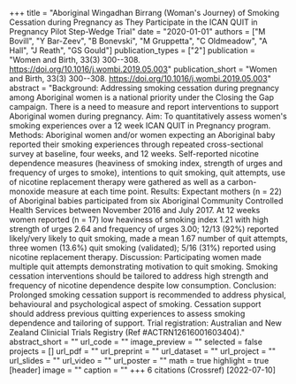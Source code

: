 +++
title = "Aboriginal Wingadhan Birrang (Woman's Journey) of Smoking Cessation during Pregnancy as They Participate in the ICAN QUIT in Pregnancy Pilot Step-Wedge Trial"
date = "2020-01-01"
authors = ["M Bovill", "Y Bar-Zeev", "B Bonevski", "M Gruppetta", "C Oldmeadow", "A Hall", "J Reath", "GS Gould"]
publication_types = ["2"]
publication = "Women and Birth, 33(3) 300--308. https://doi.org/10.1016/j.wombi.2019.05.003"
publication_short = "Women and Birth, 33(3) 300--308. https://doi.org/10.1016/j.wombi.2019.05.003"
abstract = "Background: Addressing smoking cessation during pregnancy among Aboriginal women is a national priority under the Closing the Gap campaign. There is a need to measure and report interventions to support Aboriginal women during pregnancy. Aim: To quantitatively assess women's smoking experiences over a 12 week ICAN QUIT in Pregnancy program. Methods: Aboriginal women and/or women expecting an Aboriginal baby reported their smoking experiences through repeated cross-sectional survey at baseline, four weeks, and 12 weeks. Self-reported nicotine dependence measures (heaviness of smoking index, strength of urges and frequency of urges to smoke), intentions to quit smoking, quit attempts, use of nicotine replacement therapy were gathered as well as a carbon-monoxide measure at each time point. Results: Expectant mothers (n = 22) of Aboriginal babies participated from six Aboriginal Community Controlled Health Services between November 2016 and July 2017. At 12 weeks women reported (n = 17) low heaviness of smoking index 1.21 with high strength of urges 2.64 and frequency of urges 3.00; 12/13 (92%) reported likely/very likely to quit smoking, made a mean 1.67 number of quit attempts, three women (13.6%) quit smoking (validated); 5/16 (31%) reported using nicotine replacement therapy. Discussion: Participating women made multiple quit attempts demonstrating motivation to quit smoking. Smoking cessation interventions should be tailored to address high strength and frequency of nicotine dependence despite low consumption. Conclusion: Prolonged smoking cessation support is recommended to address physical, behavioural and psychological aspect of smoking. Cessation support should address previous quitting experiences to assess smoking dependence and tailoring of support. Trial registration: Australian and New Zealand Clinicial Trials Registry (Ref #ACTRN12616001603404)."
abstract_short = ""
url_code = ""
image_preview = ""
selected = false
projects = []
url_pdf = ""
url_preprint = ""
url_dataset = ""
url_project = ""
url_slides = ""
url_video = ""
url_poster = ""
math = true
highlight = true
[header]
image = ""
caption = ""
+++
6 citations (Crossref) [2022-07-10]
